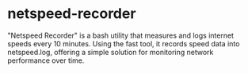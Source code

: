 # netspeed-recorder
"Netspeed Recorder" is a bash utility that measures and logs internet speeds every 10 minutes. Using the fast tool, it records speed data into netspeed.log, offering a simple solution for monitoring network performance over time.
